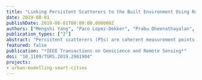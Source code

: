 ```yaml
---
title: "Linking Persistent Scatterers to the Built Environment Using Ray Tracing on Urban Models"
date: 2019-08-01
publishDate: 2019-08-01T00:00:00.000000Z
authors: ["Mengshi Yang", "Paco Lopez-Dekker", "Prabu Dheenathayalan", "filip", "Mingsheng Liao", "Ramon F Hanssen"]
publication_types: ["2"]
abstract: "Persistent scatterers (PSs) are coherent measurement points obtained from time series of satellite radar images, which are used to detect and estimate millimeter-scale displacements of the terrain or man-made structures. However, associating these measurement points with specific physical objects is not straightforward, which hampers the exploitation of the full potential of the data. We have investigated the potential for predicting the occurrence and location of PSs using generic 3-D city models and ray-tracing methods, and proposed a methodology to match PSs to the pointlike scatterers predicted using RaySAR, a ray-tracing synthetic aperture radar simulator. We also investigate the impact of the level of detail (LOD) of the city models. For our test area in Rotterdam, we find that 10% and 37% of the PSs detected in a stack of TerraSAR-X data can be matched with point scatterers identified by ray tracing using LOD1 and LOD2 models, respectively. In the LOD1 case, most matched scatterers are at street level while LOD2 allows the identification of many scatterers on the buildings. Over half of the identified scatterers easily correspond to identify double or triple-bounce scatterers. However, a significant fraction corresponds to higher bounce levels, with approximately 25% being fivefold-bounce scatterers."
featured: false
publication: "*IEEE Transactions on Geoscience and Remote Sensing*"
doi: "10.1109/TGRS.2019.2901904"
projects:
- urban-modelling-smart-cities
---
```

